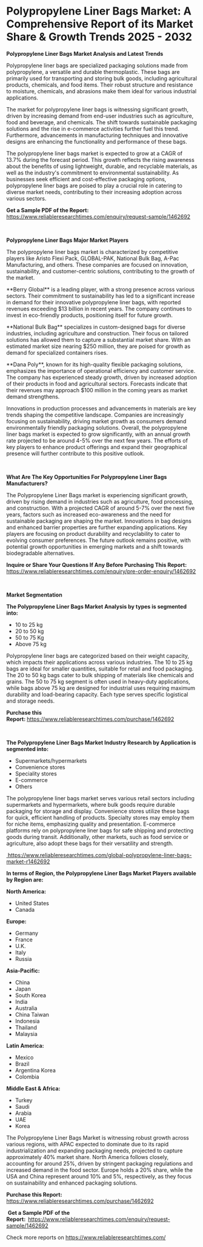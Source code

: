 <p><h1>Polypropylene Liner Bags Market: A Comprehensive Report of its Market Share & Growth Trends 2025 - 2032</h1></p><p><strong>Polypropylene Liner Bags Market Analysis and Latest Trends</strong></p>
<p><p>Polypropylene liner bags are specialized packaging solutions made from polypropylene, a versatile and durable thermoplastic. These bags are primarily used for transporting and storing bulk goods, including agricultural products, chemicals, and food items. Their robust structure and resistance to moisture, chemicals, and abrasions make them ideal for various industrial applications.</p><p>The market for polypropylene liner bags is witnessing significant growth, driven by increasing demand from end-user industries such as agriculture, food and beverage, and chemicals. The shift towards sustainable packaging solutions and the rise in e-commerce activities further fuel this trend. Furthermore, advancements in manufacturing techniques and innovative designs are enhancing the functionality and performance of these bags.</p><p>The polypropylene liner bags market is expected to grow at a CAGR of 13.7% during the forecast period. This growth reflects the rising awareness about the benefits of using lightweight, durable, and recyclable materials, as well as the industry's commitment to environmental sustainability. As businesses seek efficient and cost-effective packaging options, polypropylene liner bags are poised to play a crucial role in catering to diverse market needs, contributing to their increasing adoption across various sectors.</p></p>
<p><strong>Get a Sample PDF of the Report:&nbsp;</strong> <a href="https://www.reliableresearchtimes.com/enquiry/request-sample/1462692?utm_campaign=3184&utm_medium=2&utm_source=Github&utm_content=ia&utm_term=08032025&utm_id=polypropylene-liner-bags">https://www.reliableresearchtimes.com/enquiry/request-sample/1462692</a></p>
<p>&nbsp;</p>
<p><strong>Polypropylene Liner Bags Major Market Players</strong></p>
<p><p>The polypropylene liner bags market is characterized by competitive players like Aristo Flexi Pack, GLOBAL-PAK, National Bulk Bag, A-Pac Manufacturing, and others. These companies are focused on innovation, sustainability, and customer-centric solutions, contributing to the growth of the market.</p><p>**Berry Global** is a leading player, with a strong presence across various sectors. Their commitment to sustainability has led to a significant increase in demand for their innovative polypropylene liner bags, with reported revenues exceeding $13 billion in recent years. The company continues to invest in eco-friendly products, positioning itself for future growth.</p><p>**National Bulk Bag** specializes in custom-designed bags for diverse industries, including agriculture and construction. Their focus on tailored solutions has allowed them to capture a substantial market share. With an estimated market size nearing $250 million, they are poised for growth as demand for specialized containers rises.</p><p>**Dana Poly**, known for its high-quality flexible packaging solutions, emphasizes the importance of operational efficiency and customer service. The company has experienced steady growth, driven by increased adoption of their products in food and agricultural sectors. Forecasts indicate that their revenues may approach $100 million in the coming years as market demand strengthens.</p><p>Innovations in production processes and advancements in materials are key trends shaping the competitive landscape. Companies are increasingly focusing on sustainability, driving market growth as consumers demand environmentally friendly packaging solutions. Overall, the polypropylene liner bags market is expected to grow significantly, with an annual growth rate projected to be around 4-5% over the next few years. The efforts of key players to enhance product offerings and expand their geographical presence will further contribute to this positive outlook.</p></p>
<p>&nbsp;</p>
<p><strong>What Are The Key Opportunities For Polypropylene Liner Bags Manufacturers?</strong></p>
<p><p>The Polypropylene Liner Bags market is experiencing significant growth, driven by rising demand in industries such as agriculture, food processing, and construction. With a projected CAGR of around 5-7% over the next five years, factors such as increased eco-awareness and the need for sustainable packaging are shaping the market. Innovations in bag designs and enhanced barrier properties are further expanding applications. Key players are focusing on product durability and recyclability to cater to evolving consumer preferences. The future outlook remains positive, with potential growth opportunities in emerging markets and a shift towards biodegradable alternatives.</p></p>
<p><strong>Inquire or Share Your Questions If Any Before Purchasing This Report:</strong> <a href="https://www.reliableresearchtimes.com/enquiry/pre-order-enquiry/1462692?utm_campaign=3184&utm_medium=2&utm_source=Github&utm_content=ia&utm_term=08032025&utm_id=polypropylene-liner-bags">https://www.reliableresearchtimes.com/enquiry/pre-order-enquiry/1462692</a></p>
<p>&nbsp;</p>
<p><strong>Market Segmentation</strong></p>
<p><strong>The Polypropylene Liner Bags Market Analysis by types is segmented into:</strong></p>
<p><ul><li>10 to 25 kg</li><li>20 to 50 kg</li><li>50 to 75 Kg</li><li>Above 75 kg</li></ul></p>
<p><p>Polypropylene liner bags are categorized based on their weight capacity, which impacts their applications across various industries. The 10 to 25 kg bags are ideal for smaller quantities, suitable for retail and food packaging. The 20 to 50 kg bags cater to bulk shipping of materials like chemicals and grains. The 50 to 75 kg segment is often used in heavy-duty applications, while bags above 75 kg are designed for industrial uses requiring maximum durability and load-bearing capacity. Each type serves specific logistical and storage needs.</p></p>
<p><strong>Purchase this Report:&nbsp;</strong><a href="https://www.reliableresearchtimes.com/purchase/1462692?utm_campaign=3184&utm_medium=2&utm_source=Github&utm_content=ia&utm_term=08032025&utm_id=polypropylene-liner-bags">https://www.reliableresearchtimes.com/purchase/1462692</a></p>
<p>&nbsp;</p>
<p><strong>The Polypropylene Liner Bags Market Industry Research by Application is segmented into:</strong></p>
<p><ul><li>Supermarkets/hypermarkets</li><li>Convenience stores</li><li>Speciality stores</li><li>E-commerce</li><li>Others</li></ul></p>
<p><p>The polypropylene liner bags market serves various retail sectors including supermarkets and hypermarkets, where bulk goods require durable packaging for storage and display. Convenience stores utilize these bags for quick, efficient handling of products. Specialty stores may employ them for niche items, emphasizing quality and presentation. E-commerce platforms rely on polypropylene liner bags for safe shipping and protecting goods during transit. Additionally, other markets, such as food service or agriculture, also adopt these bags for their versatility and strength.</p></p>
<p><a href="https://www.reliableresearchtimes.com/global-polypropylene-liner-bags-market-r1462692?utm_campaign=3184&utm_medium=2&utm_source=Github&utm_content=ia&utm_term=08032025&utm_id=polypropylene-liner-bags">&nbsp;https://www.reliableresearchtimes.com/global-polypropylene-liner-bags-market-r1462692</a></p>
<p><strong>In terms of Region, the Polypropylene Liner Bags Market Players available by Region are:</strong></p>
<p>
    <p> <strong> North America: </strong>
        <ul>
            <li>United States</li>
            <li>Canada</li>
        </ul>
        </p> 
    <p> <strong> Europe: </strong>
        <ul>
            <li>Germany</li>
            <li>France</li>
            <li>U.K.</li>
            <li>Italy</li>
            <li>Russia</li>
        </ul>
        </p> 
    <p> <strong> Asia-Pacific: </strong>
        <ul>
            <li>China</li>
            <li>Japan</li>
            <li>South Korea</li>
            <li>India</li>
            <li>Australia</li>
            <li>China Taiwan</li>
            <li>Indonesia</li>
            <li>Thailand</li>
            <li>Malaysia</li>
        </ul>
        </p> 
    <p> <strong> Latin America: </strong>
        <ul>
            <li>Mexico</li>
            <li>Brazil</li>
            <li>Argentina Korea</li>
            <li>Colombia</li>
        </ul>
        </p> 
    <p> <strong> Middle East & Africa: </strong>
        <ul>
            <li>Turkey</li>
            <li>Saudi</li>
            <li>Arabia</li>
            <li>UAE</li>
            <li>Korea</li>
        </ul>
    </p>
    </p>
<p><p>The Polypropylene Liner Bags Market is witnessing robust growth across various regions, with APAC expected to dominate due to its rapid industrialization and expanding packaging needs, projected to capture approximately 40% market share. North America follows closely, accounting for around 25%, driven by stringent packaging regulations and increased demand in the food sector. Europe holds a 20% share, while the USA and China represent around 10% and 5%, respectively, as they focus on sustainability and enhanced packaging solutions.</p></p>
<p><strong>Purchase this Report: </strong><a href="https://www.reliableresearchtimes.com/purchase/1462692?utm_campaign=3184&utm_medium=2&utm_source=Github&utm_content=ia&utm_term=08032025&utm_id=polypropylene-liner-bags">https://www.reliableresearchtimes.com/purchase/1462692</a></p>
<p>&nbsp;<strong>Get a Sample PDF of the Report:&nbsp;&nbsp;</strong><a href="https://www.reliableresearchtimes.com/enquiry/request-sample/1462692?utm_campaign=3184&utm_medium=2&utm_source=Github&utm_content=ia&utm_term=08032025&utm_id=polypropylene-liner-bags">https://www.reliableresearchtimes.com/enquiry/request-sample/1462692</a></p>
<p><strong></strong></p>
<p>Check more reports on <a href="https://www.reliableresearchtimes.com/?utm_campaign=3184&utm_medium=2&utm_source=Github&utm_content=ia&utm_term=08032025&utm_id=polypropylene-liner-bags">https://www.reliableresearchtimes.com/</a></p>